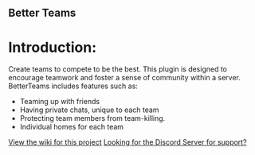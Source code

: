 ## Better Teams

# Introduction:

Create teams to compete to be the best. This plugin is designed to encourage teamwork and foster a sense of community
within a server. BetterTeams includes features such as:

- Teaming up with friends
- Having private chats, unique to each team
- Protecting team members from team-killing.
- Individual homes for each team

[View the wiki for this project](https://booksaw.github.io/BetterTeams/)
[Looking for the Discord Server for support?](https://discord.gg/JF9DNs3)
